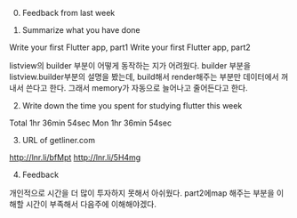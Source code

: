 0. Feedback from last week


1. Summarize what you have done

Write your first Flutter app, part1
Write your first Flutter app, part2

listview의 builder 부분이 어떻게 동작하는 지가 어려웠다. 
builder 부분을listview.builder부분의 설명을 봤는데,
build해서 render해주는 부분만 데이터에서 꺼내서 쓴다고 한다.
그래서 memory가 자동으로 늘어나고 줄어든다고 한다.

2. Write down the time you spent for studying flutter this week

Total 1hr 36min 54sec
Mon 1hr 36min 54sec

3. URL of getliner.com

http://lnr.li/bfMpt
http://lnr.li/5H4mg

4. Feedback

개인적으로 시간을 더 많이 투자하지 못해서 아쉬웠다.
part2에map 해주는 부분을 이해할 시간이 부족해서 다음주에 이해해야겠다.

